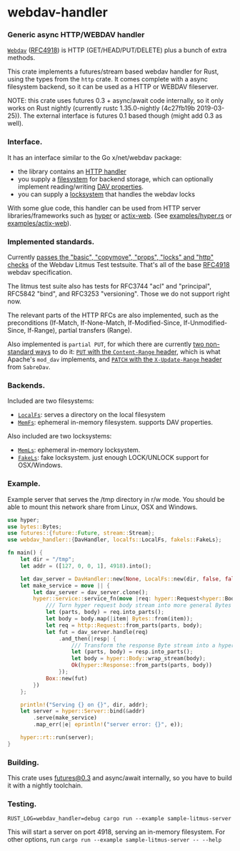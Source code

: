 
# webdav-handler

### Generic async HTTP/WEBDAV handler

[`Webdav`] ([RFC4918]) is HTTP (GET/HEAD/PUT/DELETE) plus a bunch of extra methods.

This crate implements a futures/stream based webdav handler for Rust, using
the types from the `http` crate. It comes complete with a async filesystem
backend, so it can be used as a HTTP or WEBDAV fileserver.

NOTE: this crate uses futures 0.3 + async/await code internally, so it
only works on Rust nightly (currently rustc 1.35.0-nightly (4c27fb19b 2019-03-25)).
The external interface is futures 0.1 based though (might add 0.3 as well).

### Interface.

It has an interface similar to the Go x/net/webdav package:

- the library contains an [HTTP handler](DavHandler)
- you supply a [filesystem](DavFileSystem) for backend storage, which can optionally
  implement reading/writing [DAV properties](DavProp).
- you can supply a [locksystem][DavLockSystem] that handles the webdav locks

With some glue code, this handler can be used from HTTP server
libraries/frameworks such as [hyper] or [actix-web].
(See [examples/hyper.rs][hyper_example] or [examples/actix-web][actix_web_example]).

### Implemented standards.

Currently [passes the "basic", "copymove", "props", "locks" and "http"
checks][README_litmus] of the Webdav Litmus Test testsuite. That's all of the base
[RFC4918] webdav specification.

The litmus test suite also has tests for RFC3744 "acl" and "principal",
RFC5842 "bind", and RFC3253 "versioning". Those we do not support right now.

The relevant parts of the HTTP RFCs are also implemented, such as the
preconditions (If-Match, If-None-Match, If-Modified-Since, If-Unmodified-Since,
If-Range), partial transfers (Range).

Also implemented is `partial PUT`, for which there are currently [two
non-standard ways][PartialPut] to do it: [`PUT` with the `Content-Range` header][PUT],
which is what Apache's `mod_dav` implements, and [`PATCH` with the `X-Update-Range`
header][PATCH] from `SabreDav`.

### Backends.

Included are two filesystems:

- [`LocalFs`]: serves a directory on the local filesystem
- [`MemFs`]: ephemeral in-memory filesystem. supports DAV properties.

Also included are two locksystems:

- [`MemLs`]: ephemeral in-memory locksystem.
- [`FakeLs`]: fake locksystem. just enough LOCK/UNLOCK support for OSX/Windows.

### Example.

Example server that serves the /tmp directory in r/w mode. You should be
able to mount this network share from Linux, OSX and Windows.

```rust
use hyper;
use bytes::Bytes;
use futures::{future::Future, stream::Stream};
use webdav_handler::{DavHandler, localfs::LocalFs, fakels::FakeLs};

fn main() {
    let dir = "/tmp";
    let addr = ([127, 0, 0, 1], 4918).into();

    let dav_server = DavHandler::new(None, LocalFs::new(dir, false, false, false), Some(FakeLs::new()));
    let make_service = move || {
        let dav_server = dav_server.clone();
        hyper::service::service_fn(move |req: hyper::Request<hyper::Body>| {
            /// Turn hyper request body stream into more general Bytes stream.
            let (parts, body) = req.into_parts();
            let body = body.map(|item| Bytes::from(item));
            let req = http::Request::from_parts(parts, body);
            let fut = dav_server.handle(req)
                .and_then(|resp| {
                    /// Transform the response Byte stream into a hyper response body.
                    let (parts, body) = resp.into_parts();
                    let body = hyper::Body::wrap_stream(body);
                    Ok(hyper::Response::from_parts(parts, body))
                });
            Box::new(fut)
        })
    };

    println!("Serving {} on {}", dir, addr);
    let server = hyper::Server::bind(&addr)
        .serve(make_service)
        .map_err(|e| eprintln!("server error: {}", e));

    hyper::rt::run(server);
}
```
[DavHandler]: struct.DavHandler.html
[DavFileSystem]: fs/struct.DavFileSystem.html
[DavLockSystem]: ls/struct.DavLockSystem.html
[DavProp]: fs/struct.DavProp.html
[`WebDav`]: https://tools.ietf.org/html/rfc4918
[RFC4918]: https://tools.ietf.org/html/rfc4918
[`MemLs`]: memls/index.html
[`MemFs`]: memfs/index.html
[`LocalFs`]: localfs/index.html
[`FakeLs`]: fakels/index.html
[README_litmus]: https://github.xs4all.net/mikevs/webdav-handler-rs/blob/master/README.litmus-test.md
[hyper_example]: https://github.xs4all.net/mikevs/webdav-handler-rs/blob/master/examples/hyper.rs
[actix_web_example]: https://github.xs4all.net/mikevs/webdav-handler-rs/blob/master/examples/actix-web.rs
[PartialPut]: https://blog.sphere.chronosempire.org.uk/2012/11/21/webdav-and-the-http-patch-nightmare
[PUT]: https://blog.sphere.chronosempire.org.uk/2012/11/21/webdav-and-the-http-patch-nightmare
[PATCH]: https://github.com/miquels/webdavfs/blob/master/SABREDAV-partialupdate.md
[hyper]: https://hyper.rs/
[actix-web]: https://actix.rs/


### Building.

This crate uses futures@0.3 and async/await internally, so you have to
build it with a nightly toolchain.

### Testing.

```
RUST_LOG=webdav_handler=debug cargo run --example sample-litmus-server
```

This will start a server on port 4918, serving an in-memory filesystem.
For other options, run `cargo run --example sample-litmus-server -- --help`
